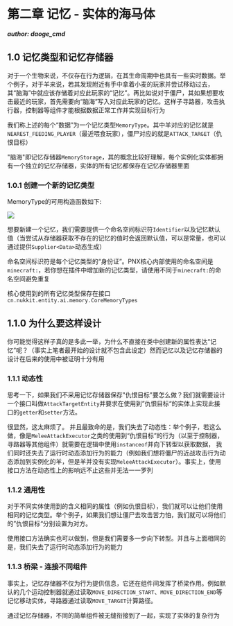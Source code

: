 # 第二章 记忆 - 实体的海马体

_**author: daoge_cmd**_

## 1.0 记忆类型和记忆存储器

对于一个生物来说，不仅存在行为逻辑，在其生命周期中也具有一些实时数据。举个例子，对于羊来说，若其发现附近有手中拿着小麦的玩家并尝试移动过去，其“脑海”中就应该存储着对应此玩家的“记忆”。再比如说对于僵尸，其如果想要攻击最近的玩家，首先需要向“脑海”写入对应此玩家的记忆。这样子寻路器，攻击执行器，控制器等组件才能根据数据正常工作并实现目标行为

我们称上述的每个“数据”为一个记忆类型```MemoryType```。其中羊对应的记忆就是```NEAREST_FEEDING_PLAYER```（最近喂食玩家），僵尸对应的就是```ATTACK_TARGET```（仇恨目标）

"脑海"即记忆存储器```MemoryStorage```，其的概念比较好理解，每个实例化实体都拥有一个独立的记忆存储器，实体的所有记忆都保存在记忆存储器里面

### 1.0.1 创建一个新的记忆类型

MemoryType的可用构造函数如下: 

![](%relativePrefix%image/common/entity-ai/22c4fc46.png)

想要新建一个记忆，我们需要提供一个命名空间标识符```Identifier```以及记忆默认值（当尝试从存储器获取不存在的记忆的值时会返回默认值，可以是常量，也可以通过提供```Supplier<Data>```动态生成）

命名空间标识符是每个记忆类型的“身份证”。PNX核心内部使用的命名空间是```minecraft:```，若你想在插件中增加新的记忆类型，请使用不同于```minecraft:```的命名空间避免重复

核心使用到的所有记忆类型保存在接口```cn.nukkit.entity.ai.memory.CoreMemoryTypes```

## 1.1.0 为什么要这样设计

你可能觉得这样子真的是多此一举，为什么不直接在类中创建新的属性表达“记忆”呢？（事实上笔者最开始的设计就不包含此设定）然而记忆以及记忆存储器的设计在后来的使用中被证明十分有用

### 1.1.1 动态性

思考一下，如果我们不采用记忆存储器保存"仇恨目标"要怎么做？我们就需要设计一个接口叫做```AttackTargetEntity```并要求在使用到”仇恨目标“的实体上实现此接口的```getter```和```setter```方法。

很显然，这太麻烦了。 并且最致命的是，我们失去了动态性：举个例子，若这么做，像是```MeleeAttackExecutor```之类的使用到“仇恨目标”的行为（以至于控制器，寻路器等其他组件）就需要在逻辑中使用```instanceof```并向下转型以获取数据，
我们同时还失去了运行时动态添加行为的能力（例如我们想将僵尸的近战攻击行为动态添加到实例化的羊，但是羊并没有实现```MeleeAttackExecutor```）。事实上，使用接口方法在动态性上的影响远不止这些并无法一一罗列

### 1.1.2 通用性

对于不同实体使用到的含义相同的属性（例如仇恨目标），我们就可以让他们使用相同的记忆类型。举个例子，如果我们想让僵尸去攻击苦力怕，我们就可以将他们的”仇恨目标“分别设置为对方。

使用接口方法确实也可以做到，但是我们需要多一步向下转型。并且与上面相同的是，我们失去了运行时动态添加行为的能力

### 1.1.3 桥梁 - 连接不同组件

事实上，记忆存储器不仅为行为提供信息，它还在组件间发挥了桥梁作用。例如默认的几个运动控制器就通过读取```MOVE_DIRECTION_START```、```MOVE_DIRECTION_END```等记忆移动实体，寻路器通过读取```MOVE_TARGET```计算路径。

通过记忆存储器，不同的简单组件被无缝衔接到了一起，实现了实体的复杂行为